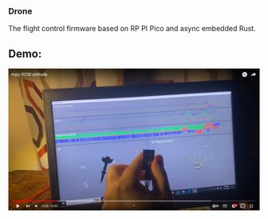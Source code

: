 ### Drone

The flight control firmware based on RP PI Pico and async embedded Rust.

## Demo:

[![IMAGE ALT TEXT](Cover.png)](https://youtu.be/3mVxf-AE9MU "Demo")
